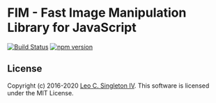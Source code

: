 # FIM - Fast Image Manipulation Library for JavaScript

[![Build Status](https://dev.azure.com/leosingleton/fim/_apis/build/status/leosingleton.fim?branchName=master)](https://dev.azure.com/leosingleton/fim/_build/latest?definitionId=5&branchName=master)
[![npm version](https://badge.fury.io/js/%40leosingleton%2Ffim.svg)](https://badge.fury.io/js/%40leosingleton%2Ffim)

## License
Copyright (c) 2016-2020 [Leo C. Singleton IV](https://www.leosingleton.com/).
This software is licensed under the MIT License.
